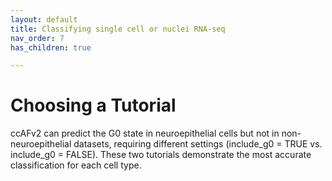 ```yaml
---
layout: default
title: Classifying single cell or nuclei RNA-seq
nav_order: 7
has_children: true

---
```

# Choosing a Tutorial
ccAFv2 can predict the G0 state in neuroepithelial cells but not in non-neuroepithelial datasets, requiring different settings (include_g0 = TRUE vs. include_g0 = FALSE). These two tutorials demonstrate the most accurate classification for each cell type.

